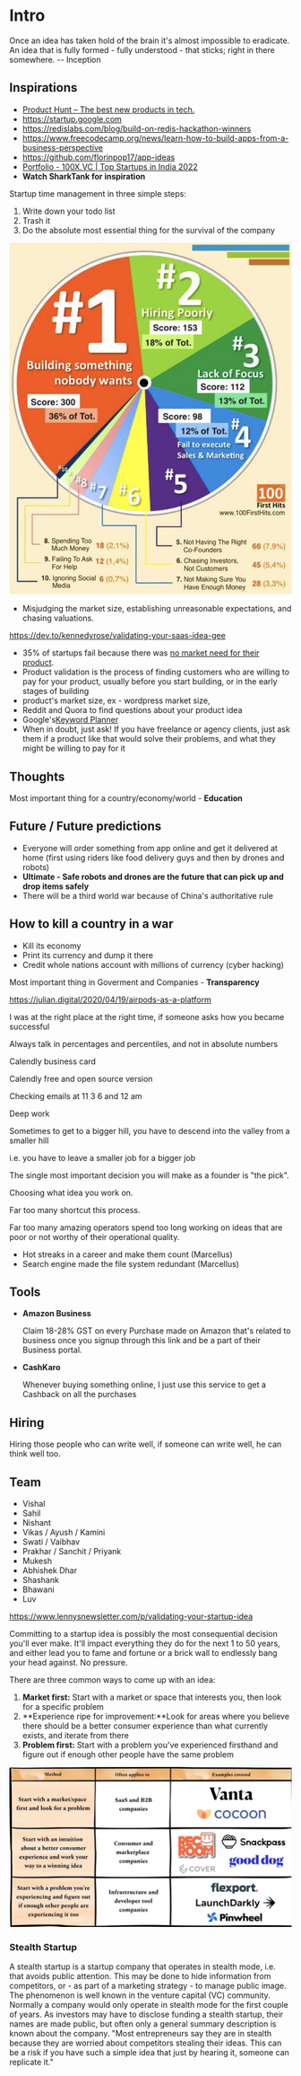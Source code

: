# Intro

Once an idea has taken hold of the brain it's almost impossible to eradicate. An idea that is fully formed - fully understood - that sticks; right in there somewhere. -- Inception

## Inspirations

- [Product Hunt – The best new products in tech.](https://www.producthunt.com/)
- <https://startup.google.com>
- <https://redislabs.com/blog/build-on-redis-hackathon-winners>
- <https://www.freecodecamp.org/news/learn-how-to-build-apps-from-a-business-perspective>
- <https://github.com/florinpop17/app-ideas>
- [Portfolio - 100X.VC | Top Startups in India 2022](https://www.100x.vc/portfolio)
- **Watch SharkTank for inspiration**

Startup time management in three simple steps:

1. Write down your todo list
2. Trash it
3. Do the absolute most essential thing for the survival of the company

![image](../../media/Ideas-Intro-image1.jpg)

- Misjudging the market size, establishing unreasonable expectations, and chasing valuations.

<https://dev.to/kennedyrose/validating-your-saas-idea-gee>

- 35% of startups fail because there was [no market need for their product](https://www.cbinsights.com/research/startup-failure-reasons-top/).
- Product validation is the process of finding customers who are willing to pay for your product, usually before you start building, or in the early stages of building
- product's market size, ex - wordpress market size,
- Reddit and Quora to find questions about your product idea
- Google's[Keyword Planner](https://ads.google.com/home/tools/keyword-planner/)
- When in doubt, just ask! If you have freelance or agency clients, just ask them if a product like that would solve their problems, and what they might be willing to pay for it

## Thoughts

Most important thing for a country/economy/world - **Education**

## Future / Future predictions

- Everyone will order something from app online and get it delivered at home (first using riders like food delivery guys and then by drones and robots)
- **Ultimate - Safe robots and drones are the future that can pick up and drop items safely**
- There will be a third world war because of China's authoritative rule

## How to kill a country in a war

- Kill its economy
- Print its currency and dump it there
- Credit whole nations account with millions of currency (cyber hacking)

Most important thing in Goverment and Companies - **Transparency**

<https://julian.digital/2020/04/19/airpods-as-a-platform>

I was at the right place at the right time, if someone asks how you became successful

Always talk in percentages and percentiles, and not in absolute numbers

Calendly business card

Calendly free and open source version

Checking emails at 11 3 6 and 12 am

Deep work

Sometimes to get to a bigger hill, you have to descend into the valley from a smaller hill

i.e. you have to leave a smaller job for a bigger job

The single most important decision you will make as a founder is "the pick".

Choosing what idea you work on.

Far too many shortcut this process.

Far too many amazing operators spend too long working on ideas that are poor or not worthy of their operational quality.

- Hot streaks in a career and make them count (Marcellus)
- Search engine made the file system redundant (Marcellus)

## Tools

- **Amazon Business**

    Claim 18-28% GST on every Purchase made on Amazon that's related to business once you signup through this link and be a part of their Business portal.

- **CashKaro**

    Whenever buying something online, I just use this service to get a Cashback on all the purchases

## Hiring

Hiring those people who can write well, if someone can write well, he can think well too.

## Team

- Vishal
- Sahil
- Nishant
- Vikas / Ayush / Kamini
- Swati / Vaibhav
- Prakhar / Sanchit / Priyank
- Mukesh
- Abhishek Dhar
- Shashank
- Bhawani
- Luv

<https://www.lennysnewsletter.com/p/validating-your-startup-idea>

Committing to a startup idea is possibly the most consequential decision you'll ever make. It'll impact everything they do for the next 1 to 50 years, and either lead you to fame and fortune or a brick wall to endlessly bang your head against. No pressure.

There are three common ways to come up with an idea:

1. **Market first:** Start with a market or space that interests you, then look for a specific problem
2. **Experience ripe for improvement:**Look for areas where you believe there should be a better consumer experience than what currently exists, and iterate from there
3. **Problem first:** Start with a problem you've experienced firsthand and figure out if enough other people have the same problem

![image](../../media/Ideas-Intro-image2.jpg)

### Stealth Startup

A stealth startup is a startup company that operates in stealth mode, i.e. that avoids public attention. This may be done to hide information from competitors, or - as part of a marketing strategy - to manage public image. The phenomenon is well known in the venture capital (VC) community. Normally a company would only operate in stealth mode for the first couple of years. As investors may have to disclose funding a stealth startup, their names are made public, but often only a general summary description is known about the company. "Most entrepreneurs say they are in stealth because they are worried about competitors stealing their ideas. This can be a risk if you have such a simple idea that just by hearing it, someone can replicate it."​

